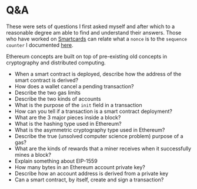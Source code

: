 # Q&A

These were sets of questions I first asked myself and after which to a reasonable degree am able to find and understand their answers. Those who have worked on [Smartcards](https://en.wikipedia.org/wiki/Smart_card) can relate what a `nonce` is to the `sequence counter` I documented [here](https://ref.gitbook.io/notes/java-card/scp02).

Ethereum concepts are built on top of pre-existing old concepts in cryptography and distributed computing. 

- When a smart contract is deployed, describe how the address of the smart contract is derived?
- How does a wallet cancel a pending transaction?
- Describe the two gas limits
- Describe the two kinds of accounts
- What is the purpose of the `init` field in a transaction
- How can you tell if a transaction is a smart contract deployment?
- What are the 3 major pieces inside a block?
- What is the hashing type used in Ethereum?
- What is the asymmetric cryptography type used in Ethereum?
- Describe the true (unsolved computer science problem) purpose of a gas?
- What are the kinds of rewards that a miner receives when it successfully mines a block?
- Explain something about EIP-1559
- How many bytes in an Ethereum account private key?
- Describe how an account address is derived from a private key
- Can a smart contract, by itself, create and sign a transaction?

